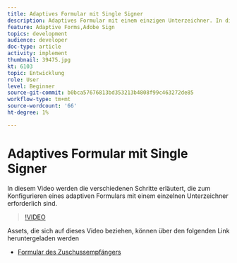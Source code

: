 ```yaml
---
title: Adaptives Formular mit Single Signer
description: Adaptives Formular mit einem einzigen Unterzeichner. In diesem Video werden die verschiedenen Schritte erläutert, die zum Konfigurieren eines adaptiven Formulars mit einem einzelnen Unterzeichner erforderlich sind.
feature: Adaptive Forms,Adobe Sign
topics: development
audience: developer
doc-type: article
activity: implement
thumbnail: 39475.jpg
kt: 6103
topic: Entwicklung
role: User
level: Beginner
source-git-commit: b0bca57676813bd353213b4808f99c463272de85
workflow-type: tm+mt
source-wordcount: '66'
ht-degree: 1%

---
```


# Adaptives Formular mit Single Signer


In diesem Video werden die verschiedenen Schritte erläutert, die zum Konfigurieren eines adaptiven Formulars mit einem einzelnen Unterzeichner erforderlich sind.

>[!VIDEO](https://video.tv.adobe.com/v/39475/?quality=9&learn=on)

Assets, die sich auf dieses Video beziehen, können über den folgenden Link heruntergeladen werden

* [Formular des Zuschussempfängers ](assets/change-of-beneficiary-form.zip)
